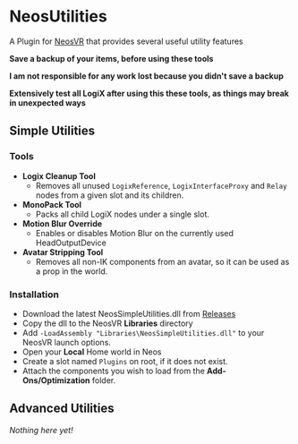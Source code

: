 # NeosUtilities #
A Plugin for [NeosVR](https://neos.com/) that provides several useful utility features

**Save a backup of your items, before using these tools**

**I am not responsible for any work lost because you didn't save a backup**

**Extensively test all LogiX after using this these tools, as things may break in unexpected ways**


## Simple Utilities ##

### Tools ###
* **Logix Cleanup Tool**
  * Removes all unused `LogixReference`, `LogixInterfaceProxy` and `Relay` nodes from a given slot and its children.
* **MonoPack Tool**
  * Packs all child LogiX nodes under a single slot.
* **Motion Blur Override**
  * Enables or disables Motion Blur on the currently used HeadOutputDevice
* **Avatar Stripping Tool**
  * Removes all non-IK components from an avatar, so it can be used as a prop in the world.

### Installation ###
* Download the latest NeosSimpleUtilities.dll from [Releases](https://github.com/Aerizeon/NeosUtilities/releases)
* Copy the dll to the NeosVR **Libraries** directory
* Add `-LoadAssembly "Libraries\NeosSimpleUtilities.dll"` to your NeosVR launch options.
* Open your **Local** Home world in Neos
* Create a slot named `Plugins` on root, if it does not exist.
* Attach the components you wish to load from the **Add-Ons/Optimization** folder.

## Advanced Utilities ##

*Nothing here yet!*
